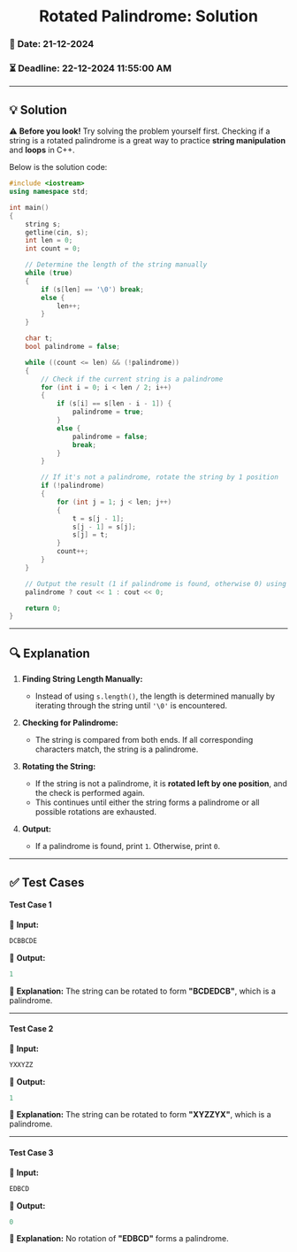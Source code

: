# <center> **Rotated Palindrome: Solution** </center>  

### 📅 **Date:** 21-12-2024  
### ⏳ **Deadline:** 22-12-2024 11:55:00 AM  
---  

## 💡 **Solution**  

⚠️ **Before you look!** Try solving the problem yourself first. Checking if a string is a rotated palindrome is a great way to practice **string manipulation** and **loops** in C++.  

Below is the solution code:  

```cpp
#include <iostream>
using namespace std;

int main()
{
    string s;
    getline(cin, s);
    int len = 0;
    int count = 0;

    // Determine the length of the string manually
    while (true)
    {
        if (s[len] == '\0') break;
        else {
            len++;
        }
    }

    char t;
    bool palindrome = false;

    while ((count <= len) && (!palindrome)) 
    {
        // Check if the current string is a palindrome
        for (int i = 0; i < len / 2; i++)
        {
            if (s[i] == s[len - i - 1]) {
                palindrome = true;
            }
            else {
                palindrome = false; 
                break;
            }
        }

        // If it's not a palindrome, rotate the string by 1 position
        if (!palindrome)
        {    
            for (int j = 1; j < len; j++)
            {
                t = s[j - 1];
                s[j - 1] = s[j];
                s[j] = t;
            }
            count++;
        }
    }

    // Output the result (1 if palindrome is found, otherwise 0) using Ternary Opertaor (? : ;)
    palindrome ? cout << 1 : cout << 0;

    return 0;
}
```  

---  

## 🔍 **Explanation**  

1. **Finding String Length Manually:**  
   - Instead of using `s.length()`, the length is determined manually by iterating through the string until `'\0'` is encountered.  

2. **Checking for Palindrome:**  
   - The string is compared from both ends. If all corresponding characters match, the string is a palindrome.  

3. **Rotating the String:**  
   - If the string is not a palindrome, it is **rotated left by one position**, and the check is performed again.  
   - This continues until either the string forms a palindrome or all possible rotations are exhausted.  

4. **Output:**  
   - If a palindrome is found, print `1`. Otherwise, print `0`.  

---  

## ✅ **Test Cases**  

#### **Test Case 1**  
🔹 **Input:**  
```cpp
DCBBCDE
```  
🔹 **Output:**  
```cpp
1
```  
🔹 **Explanation:** The string can be rotated to form **"BCDEDCB"**, which is a palindrome.  

---  

#### **Test Case 2**  
🔹 **Input:**  
```cpp
YXXYZZ
```  
🔹 **Output:**  
```cpp
1
```  
🔹 **Explanation:** The string can be rotated to form **"XYZZYX"**, which is a palindrome.  

---  

#### **Test Case 3**  
🔹 **Input:**  
```cpp
EDBCD
```  
🔹 **Output:**  
```cpp
0
```  
🔹 **Explanation:** No rotation of **"EDBCD"** forms a palindrome.  
